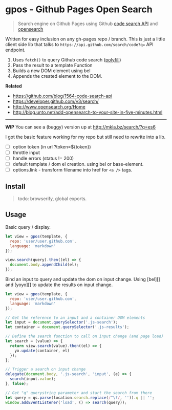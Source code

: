 # gpos - Github Pages Open Search

> Search engine on Github Pages using Github [code search
> API](https://github.com/blog/1564-code-search-api) and
> [opensearch](http://www.opensearch.org/Home)

Written for easy inclusion on any gh-pages repo / branch. This is just a little
client side lib that talks to `https://api.github.com/search/code?q=` API endpoint.

1. Uses `fetch()` to query Github code search
   ([polyfill](https://github.com/mklabs/polyfill))
2. Pass the result to a template Function
3. Builds a new DOM element using bel
4. Appends the created element to the DOM.

**Related**

- https://github.com/blog/1564-code-search-api
- https://developer.github.com/v3/search/
- http://www.opensearch.org/Home
- http://blog.unto.net/add-opensearch-to-your-site-in-five-minutes.html

---

**WIP** You can see a (buggy) version up at http://mkla.bz/search/?q=es6

I got the basic feature working for my repo but still need to rewrite into a lib.

- [ ] option token (in url ?token=${token})
- [ ] throttle input
- [ ] handle errors (status != 200)
- [ ] default template / dom el creation. using bel or base-element.
- [ ] options.link - transform filename into href for `<a />` tags.

## Install

> todo: browserify, global exports.

## Usage

Basic query / display.

```js
let view = gpos(template, {
  repo: 'user/user.github.com',
  language: 'markdown'
});

view.search(query).then((el) => {
  document.body.appendChild(el);
});
```

Bind an input to query and update the dom on input change. Using [bel][] and
[yoyo][] to update the results on input change.

```js
let view = gpos(template, {
  repo: 'user/user.github.com',
  language: 'markdown'
});

// Get the reference to an input and a container DOM elements
let input = document.querySelector('.js-search');
let container = document.querySelector('.js-results');

// Define the search function to call on input change (and page load)
let search = (value) => {
  return view.search(value).then((el) => {
    yo.update(container, el)
  });
};

// Trigger a search on input change
delegate(document.body, '.js-search', 'input', (e) => {
  search(input.value);
}, false);

// Get "q" querystring parameter and start the search from there
let query = qs.parse(location.search.replace(/^\?/, '')).q || '';
window.addEventListener('load', () => search(query));
```
